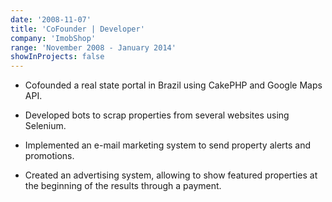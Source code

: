 ```yaml
---
date: '2008-11-07'
title: 'CoFounder | Developer'
company: 'ImobShop'
range: 'November 2008 - January 2014'
showInProjects: false
---
```


- Cofounded a real state portal in Brazil using CakePHP and Google Maps API.

- Developed bots to scrap properties from several websites using Selenium.

- Implemented an e-mail marketing system to send property alerts and promotions.

- Created an advertising system, allowing to show featured properties at the beginning of the results through a payment.
